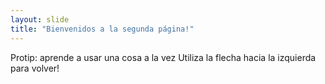 ```yaml
---
layout: slide
title: "Bienvenidos a la segunda página!"
---
```

Protip: aprende a usar una cosa a la vez
Utiliza la flecha hacia la izquierda para volver!
